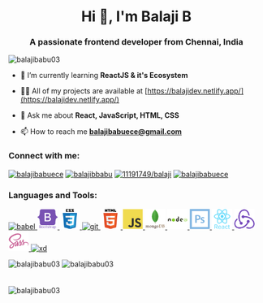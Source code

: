 <h1 align="center">Hi 👋, I'm Balaji B</h1>
<h3 align="center">A passionate frontend developer from Chennai, India</h3>

<p align="left"> <img src="https://komarev.com/ghpvc/?username=balajibabu03&label=Profile%20views&color=0e75b6&style=flat" alt="balajibabu03" /> </p>

- 🌱 I’m currently learning **ReactJS & it's Ecosystem**

- 👨‍💻 All of my projects are available at [https://balajidev.netlify.app/](https://balajidev.netlify.app/)

- 💬 Ask me about **React, JavaScript, HTML, CSS**

- 📫 How to reach me **balajibabuece@gmail.com**

<h3 align="left">Connect with me:</h3>
<p align="left">
<a href="https://twitter.com/balajibabuece" target="blank"><img align="center" src="https://raw.githubusercontent.com/rahuldkjain/github-profile-readme-generator/master/src/images/icons/Social/twitter.svg" alt="balajibabuece" height="30" width="40" /></a>
<a href="https://linkedin.com/in/balajibbabu" target="blank"><img align="center" src="https://raw.githubusercontent.com/rahuldkjain/github-profile-readme-generator/master/src/images/icons/Social/linked-in-alt.svg" alt="balajibbabu" height="30" width="40" /></a>
<a href="https://stackoverflow.com/users/11191749/balaji" target="blank"><img align="center" src="https://raw.githubusercontent.com/rahuldkjain/github-profile-readme-generator/master/src/images/icons/Social/stack-overflow.svg" alt="11191749/balaji" height="30" width="40" /></a>
<a href="https://www.hackerrank.com/balajibabuece" target="blank"><img align="center" src="https://raw.githubusercontent.com/rahuldkjain/github-profile-readme-generator/master/src/images/icons/Social/hackerrank.svg" alt="balajibabuece" height="30" width="40" /></a>
</p>

<h3 align="left">Languages and Tools:</h3>
<p align="left"> <a href="https://babeljs.io/" target="_blank" rel="noreferrer"> <img src="https://www.vectorlogo.zone/logos/babeljs/babeljs-icon.svg" alt="babel" width="40" height="40"/> </a> <a href="https://getbootstrap.com" target="_blank" rel="noreferrer"> <img src="https://raw.githubusercontent.com/devicons/devicon/master/icons/bootstrap/bootstrap-plain-wordmark.svg" alt="bootstrap" width="40" height="40"/> </a> <a href="https://www.w3schools.com/css/" target="_blank" rel="noreferrer"> <img src="https://raw.githubusercontent.com/devicons/devicon/master/icons/css3/css3-original-wordmark.svg" alt="css3" width="40" height="40"/> </a> <a href="https://git-scm.com/" target="_blank" rel="noreferrer"> <img src="https://www.vectorlogo.zone/logos/git-scm/git-scm-icon.svg" alt="git" width="40" height="40"/> </a> <a href="https://www.w3.org/html/" target="_blank" rel="noreferrer"> <img src="https://raw.githubusercontent.com/devicons/devicon/master/icons/html5/html5-original-wordmark.svg" alt="html5" width="40" height="40"/> </a> <a href="https://developer.mozilla.org/en-US/docs/Web/JavaScript" target="_blank" rel="noreferrer"> <img src="https://raw.githubusercontent.com/devicons/devicon/master/icons/javascript/javascript-original.svg" alt="javascript" width="40" height="40"/> </a> <a href="https://www.mongodb.com/" target="_blank" rel="noreferrer"> <img src="https://raw.githubusercontent.com/devicons/devicon/master/icons/mongodb/mongodb-original-wordmark.svg" alt="mongodb" width="40" height="40"/> </a> <a href="https://nodejs.org" target="_blank" rel="noreferrer"> <img src="https://raw.githubusercontent.com/devicons/devicon/master/icons/nodejs/nodejs-original-wordmark.svg" alt="nodejs" width="40" height="40"/> </a> <a href="https://www.photoshop.com/en" target="_blank" rel="noreferrer"> <img src="https://raw.githubusercontent.com/devicons/devicon/master/icons/photoshop/photoshop-line.svg" alt="photoshop" width="40" height="40"/> </a> <a href="https://reactjs.org/" target="_blank" rel="noreferrer"> <img src="https://raw.githubusercontent.com/devicons/devicon/master/icons/react/react-original-wordmark.svg" alt="react" width="40" height="40"/> </a> <a href="https://redux.js.org" target="_blank" rel="noreferrer"> <img src="https://raw.githubusercontent.com/devicons/devicon/master/icons/redux/redux-original.svg" alt="redux" width="40" height="40"/> </a> <a href="https://sass-lang.com" target="_blank" rel="noreferrer"> <img src="https://raw.githubusercontent.com/devicons/devicon/master/icons/sass/sass-original.svg" alt="sass" width="40" height="40"/> </a> <a href="https://www.adobe.com/products/xd.html" target="_blank" rel="noreferrer"> <img src="https://cdn.worldvectorlogo.com/logos/adobe-xd.svg" alt="xd" width="40" height="40"/> </a> </p>

<p><img align="left" style="padding-bottom: 20px;" src="https://github-readme-stats.vercel.app/api/top-langs?username=balajibabu03&show_icons=true&locale=en&layout=compact" alt="balajibabu03" /></p>

<p>&nbsp;<img align="center" style="padding-bottom: 20px;"  src="https://github-readme-stats.vercel.app/api?username=balajibabu03&show_icons=true&locale=en" alt="balajibabu03" /></p>

<p><img align="center" src="https://github-readme-streak-stats.herokuapp.com/?user=balajibabu03&" alt="balajibabu03" /></p>
